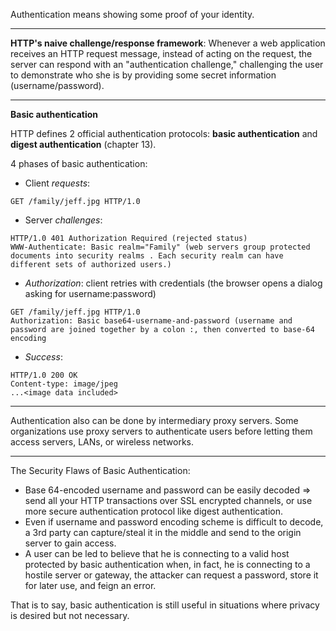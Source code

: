 Authentication means showing some proof of your identity.

---

**HTTP's naive challenge/response framework**: Whenever a web application receives an HTTP request message, instead of acting on the request, the server can respond with an "authentication challenge," challenging the user to demonstrate who she is by providing some secret information (username/password).

---

**Basic authentication**

HTTP defines 2 official authentication protocols: **basic authentication** and **digest authentication** (chapter 13).

4 phases of basic authentication:
- Client *requests*:

```
GET /family/jeff.jpg HTTP/1.0
```

- Server *challenges*:

```
HTTP/1.0 401 Authorization Required (rejected status)
WWW-Authenticate: Basic realm="Family" (web servers group protected documents into security realms . Each security realm can have different sets of authorized users.)
```

- *Authorization*: client retries with credentials (the browser opens a dialog asking for username:password)

```
GET /family/jeff.jpg HTTP/1.0
Authorization: Basic base64-username-and-password (username and password are joined together by a colon :, then converted to base-64 encoding
```

- *Success*:

```
HTTP/1.0 200 OK
Content-type: image/jpeg
...<image data included>
```

---

Authentication also can be done by intermediary proxy servers. Some organizations use proxy servers to authenticate users before letting them access servers, LANs, or wireless networks.

---

The Security Flaws of Basic Authentication:

- Base 64-encoded username and password can be easily decoded => send all your HTTP transactions over SSL encrypted channels, or use more secure authentication protocol like digest authentication.
- Even if username and password encoding scheme is difficult to decode, a 3rd party can capture/steal it in the middle and send to the origin server to gain access.
- A user can be led to believe that he is connecting to a valid host protected by basic authentication when, in fact, he is connecting to a hostile server or gateway, the attacker can request a password, store it for later use, and feign an error.

That is to say, basic authentication is still useful in situations where privacy is desired but not necessary.



